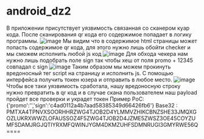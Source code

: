 # android_dz2

В приложении присутствует уязвимость связанная со сканером куар кода. После сканирования qr кода его содержимое попадает в логику программы.
![image](https://github.com/ambushidozho/android_dz2/assets/102957421/d3ce7e30-a9e3-4fc8-aa58-46a3240ab4e9)
Мы видим что в содержимое html страницы может попасть содержимое qr кода, для этого нужно лишь обойти checker и мы сможем исполнить любой js код
![image](https://github.com/ambushidozho/android_dz2/assets/102957421/d273e9c9-40e5-4c6b-9fbe-60c01b9bc532)
Для обхода чекера нам нужно лишь подобрать поле sign так чтобы хеш от поля promo + 12345 совпадал с sign
![image](https://github.com/ambushidozho/android_dz2/assets/102957421/5885f615-bf1d-4101-a69b-73b702125a4f)
Таким образом мы можем прокинуть вредоносный тег script на страницу и исполнить js. С помощью интерфейса получить токен юзера и отправить в любое место.
![image](https://github.com/ambushidozho/android_dz2/assets/102957421/9d006439-8a99-4334-a8e4-526a392207eb)
Чтобы все таки уязвимость сработала, нашу вредоносную строку нужно превратить в qr код и в случае скана пользователем наш payload пройдет все проверки и украдет токен
Пример PoC: {'promo':'<script>alert(Android.getToken());</script>','sign':'c4ad0112a4b7aad58385349d66426fb6'}
Base32 : PMTXA4TPNVXSOORHHRZWG4TJOB2D4YLMMVZHIKCBNZSHE33JMQXGOZLUKRXWWZLOFAUSSOZ4F5ZWG4TJOB2D4JZME5ZWSZ3OE45COYZUMFSDAMJRGJQTIYRXMFQWINJYGM4DKMZUHFSDMNRUGI3GMYRWE56Q====



